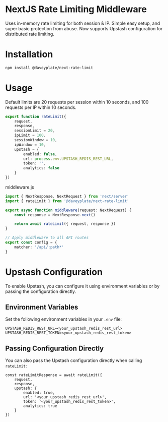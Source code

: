 # NextJS Rate Limiting Middleware

Uses in-memory rate limiting for both session & IP. Simple easy setup, and super basic protection from abuse. Now supports Upstash configuration for distributed rate limiting.

# Installation

```bash
npm install @daveyplate/next-rate-limit
```

# Usage

Default limits are 20 requests per session within 10 seconds, and 100 requests per IP within 10 seconds.

```ts
export function rateLimit({ 
    request, 
    response, 
    sessionLimit = 20, 
    ipLimit = 100, 
    sessionWindow = 10, 
    ipWindow = 10, 
    upstash = { 
        enabled: false, 
        url: process.env.UPSTASH_REDIS_REST_URL, 
        token: '', 
        analytics: false
    } 
})
```

middleware.js

```ts
import { NextResponse, NextRequest } from 'next/server'
import { rateLimit } from '@daveyplate/next-rate-limit'

export async function middleware(request: NextRequest) {
    const response = NextResponse.next()

    return await rateLimit({ request, response })
}

// Apply middleware to all API routes
export const config = {
    matcher: '/api/:path*'
}
```

# Upstash Configuration

To enable Upstash, you can configure it using environment variables or by passing the configuration directly.

## Environment Variables

Set the following environment variables in your `.env` file:

```
UPSTASH_REDIS_REST_URL=<your_upstash_redis_rest_url>
UPSTASH_REDIS_REST_TOKEN=<your_upstash_redis_rest_token>
```

## Passing Configuration Directly

You can also pass the Upstash configuration directly when calling `rateLimit`:

```tsx
const rateLimitResponse = await rateLimit({ 
    request, 
    response, 
    upstash: {
        enabled: true,
        url: '<your_upstash_redis_rest_url>',
        token: '<your_upstash_redis_rest_token>',
        analytics: true
    }
})
```